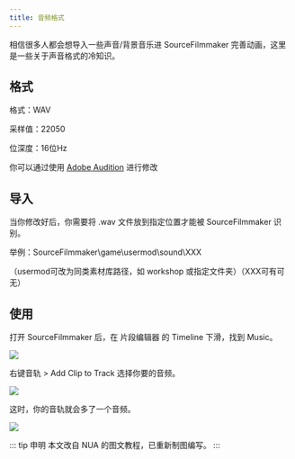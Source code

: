 ```yaml
---
title: 音频格式
---
```


相信很多人都会想导入一些声音/背景音乐进 SourceFilmmaker 完善动画，这里是一些关于声音格式的冷知识。

## 格式

格式：WAV

采样值：22050

位深度：16位Hz

你可以通过使用 [Adobe Audition](https://baike.baidu.com/item/Adobe%20Audition/6782463?fr=aladdin) 进行修改

## 导入

当你修改好后，你需要将 .wav 文件放到指定位置才能被 SourceFilmmaker 识别。

举例：SourceFilmmaker\game\usermod\sound\XXX

（usermod可改为同类素材库路径，如 workshop 或指定文件夹）（XXX可有可无）

## 使用

打开 SourceFilmmaker 后，在 片段编辑器 的 Timeline 下滑，找到 Music。

![](https://ws1.sinaimg.cn/large/8501e2c2gy1fzd8lhc0uyj211l098t94.jpg)

右键音轨 > Add Clip to Track 选择你要的音频。

![](https://ws1.sinaimg.cn/large/8501e2c2gy1fzd8p2nf7tj20uu0ao3zc.jpg)

这时，你的音轨就会多了一个音频。

![](https://ws1.sinaimg.cn/large/8501e2c2gy1fzd8r3wdf7j211l0983yy.jpg)

::: tip 申明
本文改自 NUA 的图文教程，已重新制图编写。
:::
